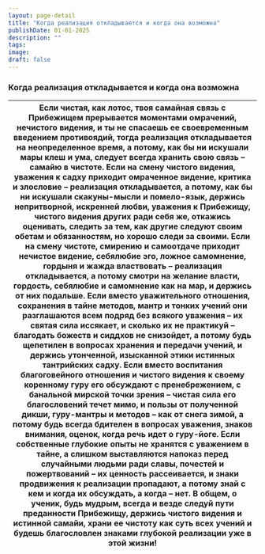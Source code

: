 ```yaml
---
layout: page-detail
title: "Когда реализация откладывается и когда она возможна"
publishDate: 01-01-2025
description: ""
tags:
image:
draft: false
---
```


### Когда реализация откладывается и когда она возможна

| Если чистая, как лотос, твоя самайная связь с Прибежищем  прерывается моментами омрачений, нечистого видения,  и ты не спасаешь ее своевременным введением противоядий, тогда реализация откладывается на неопределенное время,  а потому, как бы ни искушали мары клеш и ума,  следует всегда хранить свою связь – самайю в чистоте. Если на смену чистого видения, уважения к садху  приходит омраченное видение, критика и злословие –  реализация откладывается, а потому, как бы ни искушали скакуны-мысли и помело-язык,  держись непритворной, искренней любви,  уважения к Прибежищу, чистого видения других ради себя же,  откажись оценивать, следить за тем,  как другие следуют своим обетам и обязанностям, но хорошо следи за своими. Если на смену чистоте, смирению и самоотдаче  приходит нечистое видение, себялюбие эго, ложное самомнение,  гордыня и жажда властвовать –  реализация откладывается, а потому смотри на желание власти, гордость, себялюбие  и самомнение как на мар, и держись от них подальше. Если вместо уважительного отношения, сохранения в тайне методов,  мантр и тонких учений они разглашаются всем подряд  без всякого уважения – их святая сила иссякает, и сколько их не практикуй –  благодать божеств и сиддхов не снизойдет, а потому будь щепетилен в вопросах хранения и передачи учений,  и держись утонченной, изысканной этики  истинных тантрийских садху. Если вместо воспитания благоговейного отношения  и чистого видения  к своему коренному гуру его обсуждают с пренебрежением, с банальной мирской точки зрения –  чистая сила его благословений течет мимо,  и пользы от полученной дикши, гуру-мантры и методов –  как от снега зимой, а потому будь всегда бдителен в вопросах уважения,  знаков внимания, оценок, когда речь идет о гуру-йоге. Если собственные глубокие опыты не хранятся с уважением в тайне,  а слишком выставляются напоказ перед случайными людьми  ради славы, почестей и пожертвований – их ценность рассеивается,  и знаки продвижения к реализации пропадают, а потому знай с кем и когда их обсуждать, а когда – нет. В общем, о ученик, будь мудрым,  всегда и везде следуй пути преданности Прибежищу,  держись чистого видения и истинной самайи,  храни ее чистоту как суть всех учений и будешь благословлен знаками глубокой реализации  уже в этой жизни! |
| ----------------------------------------------------------------------------------------------------------------------------------------------------------------------------------------------------------------------------------------------------------------------------------------------------------------------------------------------------------------------------------------------------------------------------------------------------------------------------------------------------------------------------------------------------------------------------------------------------------------------------------------------------------------------------------------------------------------------------------------------------------------------------------------------------------------------------------------------------------------------------------------------------------------------------------------------------------------------------------------------------------------------------------------------------------------------------------------------------------------------------------------------------------------------------------------------------------------------------------------------------------------------------------------------------------------------------------------------------------------------------------------------------------------------------------------------------------------------------------------------------------------------------------------------------------------------------------------------------------------------------------------------------------------------------------------------------------------------------------------------------------------------------------------------------------------------------------------------------------------------------------------------------------------------------------------------------------------------------------------------------------------------------------------------------------------------------------------------------------------------------------------------------------------------------------------------------------------------------------------------------------------------------------------------------------------------------------------------------------------- |
  
  
